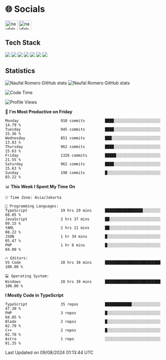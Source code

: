 <h1 align="">🌐 Socials</h1>
<p align="left">
<a href="https://linkedin.com/in/naufal-romero-putra-pratama-9ab816177/" target="blank"><img align="center" src="https://raw.githubusercontent.com/rahuldkjain/github-profile-readme-generator/master/src/images/icons/Social/linked-in-alt.svg" alt="naufalromero" height="30" width="40" /></a>
<a href="https://instagram.com/naufalromero" target="blank"><img align="center" src="https://raw.githubusercontent.com/rahuldkjain/github-profile-readme-generator/master/src/images/icons/Social/instagram.svg" alt="naufalromero" height="30" width="40" /></a>
</p>


<h2 align="">Tech Stack</h2>
<div align="">
  <img src="https://img.shields.io/badge/next.js-000000?style=for-the-badge&logo=nextdotjs&logoColor=white"/>
 <img src="https://img.shields.io/badge/typescript-%23007ACC.svg?style=for-the-badge&logo=typescript&logoColor=white"/>
 <img src="https://img.shields.io/badge/react-%2320232a.svg?style=for-the-badge&logo=react&logoColor=%2361DAFB"/>
 <img src="https://img.shields.io/badge/tailwindcss-%2338B2AC.svg?style=for-the-badge&logo=tailwind-css&logoColor=white"/>
 <img src="https://img.shields.io/badge/Prisma-3982CE?style=for-the-badge&logo=Prisma&logoColor=white"/>
 <img src="https://img.shields.io/badge/javascript-%23323330.svg?style=for-the-badge&logo=javascript&logoColor=%23F7DF1E"/>
 <img src="https://img.shields.io/badge/java-%23ED8B00.svg?style=for-the-badge&logo=openjdk&logoColor=white"/>
</div>


<h2 align="">Statistics</h2>
<div align="">
<img src="https://github-readme-stats-xi-nine-74.vercel.app/api?username=romves&show_icons=true&theme=tokyonight&include_all_commits=true&count_private=true" alt="Naufal Romero GitHub stats"/>
<img src="https://github-readme-stats-xi-nine-74.vercel.app/api/top-langs/?username=romves&theme=tokyonight&hide_border=false&include_all_commits=true&count_private=true&layout=compact" alt="Naufal Romero GitHub stats"/>
</div>

<!--START_SECTION:waka-->
![Code Time](http://img.shields.io/badge/Code%20Time-1%2C399%20hrs%204%20mins-blue)

![Profile Views](http://img.shields.io/badge/Profile%20Views-7-blue)

📅 **I'm Most Productive on Friday** 

```text
Monday                   910 commits         ████░░░░░░░░░░░░░░░░░░░░░   14.79 % 
Tuesday                  945 commits         ████░░░░░░░░░░░░░░░░░░░░░   15.36 % 
Wednesday                851 commits         ███░░░░░░░░░░░░░░░░░░░░░░   13.83 % 
Thursday                 962 commits         ████░░░░░░░░░░░░░░░░░░░░░   15.63 % 
Friday                   1326 commits        █████░░░░░░░░░░░░░░░░░░░░   21.55 % 
Saturday                 962 commits         ████░░░░░░░░░░░░░░░░░░░░░   15.63 % 
Sunday                   198 commits         █░░░░░░░░░░░░░░░░░░░░░░░░   03.22 % 
```


📊 **This Week I Spent My Time On** 

```text
🕑︎ Time Zone: Asia/Jakarta

💬 Programming Languages: 
TypeScript               19 hrs 29 mins      █████████████████░░░░░░░░   68.05 % 
JavaScript               2 hrs 37 mins       ██░░░░░░░░░░░░░░░░░░░░░░░   09.15 % 
YAML                     2 hrs 21 mins       ██░░░░░░░░░░░░░░░░░░░░░░░   08.22 % 
JSON                     1 hr 34 mins        █░░░░░░░░░░░░░░░░░░░░░░░░   05.47 % 
PHP                      1 hr 8 mins         █░░░░░░░░░░░░░░░░░░░░░░░░   04.00 % 

🔥 Editors: 
VS Code                  28 hrs 38 mins      █████████████████████████   100.00 % 

💻 Operating System: 
Windows                  28 hrs 38 mins      █████████████████████████   100.00 % 
```

**I Mostly Code in TypeScript** 

```text
TypeScript               35 repos            ████████████░░░░░░░░░░░░░   47.30 % 
PHP                      3 repos             █░░░░░░░░░░░░░░░░░░░░░░░░   04.05 % 
Blade                    2 repos             █░░░░░░░░░░░░░░░░░░░░░░░░   02.70 % 
C++                      2 repos             █░░░░░░░░░░░░░░░░░░░░░░░░   02.70 % 
Astro                    1 repo              ░░░░░░░░░░░░░░░░░░░░░░░░░   01.35 % 
```




 Last Updated on 09/08/2024 01:13:44 UTC
<!--END_SECTION:waka-->
